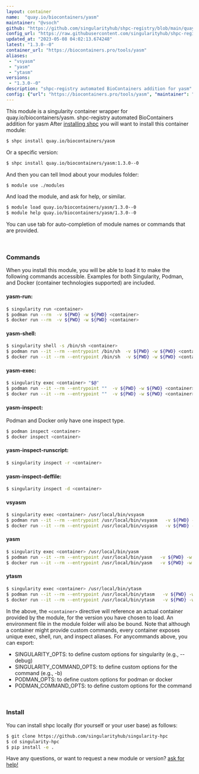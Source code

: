 ```yaml
---
layout: container
name:  "quay.io/biocontainers/yasm"
maintainer: "@vsoch"
github: "https://github.com/singularityhub/shpc-registry/blob/main/quay.io/biocontainers/yasm/container.yaml"
config_url: "https://raw.githubusercontent.com/singularityhub/shpc-registry/main/quay.io/biocontainers/yasm/container.yaml"
updated_at: "2023-05-08 04:02:13.674248"
latest: "1.3.0--0"
container_url: "https://biocontainers.pro/tools/yasm"
aliases:
 - "vsyasm"
 - "yasm"
 - "ytasm"
versions:
 - "1.3.0--0"
description: "shpc-registry automated BioContainers addition for yasm"
config: {"url": "https://biocontainers.pro/tools/yasm", "maintainer": "@vsoch", "description": "shpc-registry automated BioContainers addition for yasm", "latest": {"1.3.0--0": "sha256:0900474f5680e9fcdedae68bf3cd818172b046c86ce854bf8ad3bd8bd6e312dc"}, "tags": {"1.3.0--0": "sha256:0900474f5680e9fcdedae68bf3cd818172b046c86ce854bf8ad3bd8bd6e312dc"}, "docker": "quay.io/biocontainers/yasm", "aliases": {"vsyasm": "/usr/local/bin/vsyasm", "yasm": "/usr/local/bin/yasm", "ytasm": "/usr/local/bin/ytasm"}}
---
```


This module is a singularity container wrapper for quay.io/biocontainers/yasm.
shpc-registry automated BioContainers addition for yasm
After [installing shpc](#install) you will want to install this container module:


```bash
$ shpc install quay.io/biocontainers/yasm
```

Or a specific version:

```bash
$ shpc install quay.io/biocontainers/yasm:1.3.0--0
```

And then you can tell lmod about your modules folder:

```bash
$ module use ./modules
```

And load the module, and ask for help, or similar.

```bash
$ module load quay.io/biocontainers/yasm/1.3.0--0
$ module help quay.io/biocontainers/yasm/1.3.0--0
```

You can use tab for auto-completion of module names or commands that are provided.

<br>

### Commands

When you install this module, you will be able to load it to make the following commands accessible.
Examples for both Singularity, Podman, and Docker (container technologies supported) are included.

#### yasm-run:

```bash
$ singularity run <container>
$ podman run --rm  -v ${PWD} -w ${PWD} <container>
$ docker run --rm  -v ${PWD} -w ${PWD} <container>
```

#### yasm-shell:

```bash
$ singularity shell -s /bin/sh <container>
$ podman run --it --rm --entrypoint /bin/sh  -v ${PWD} -w ${PWD} <container>
$ docker run --it --rm --entrypoint /bin/sh  -v ${PWD} -w ${PWD} <container>
```

#### yasm-exec:

```bash
$ singularity exec <container> "$@"
$ podman run --it --rm --entrypoint ""  -v ${PWD} -w ${PWD} <container> "$@"
$ docker run --it --rm --entrypoint ""  -v ${PWD} -w ${PWD} <container> "$@"
```

#### yasm-inspect:

Podman and Docker only have one inspect type.

```bash
$ podman inspect <container>
$ docker inspect <container>
```

#### yasm-inspect-runscript:

```bash
$ singularity inspect -r <container>
```

#### yasm-inspect-deffile:

```bash
$ singularity inspect -d <container>
```


#### vsyasm

```bash
$ singularity exec <container> /usr/local/bin/vsyasm
$ podman run --it --rm --entrypoint /usr/local/bin/vsyasm   -v ${PWD} -w ${PWD} <container> -c " $@"
$ docker run --it --rm --entrypoint /usr/local/bin/vsyasm   -v ${PWD} -w ${PWD} <container> -c " $@"
```


#### yasm

```bash
$ singularity exec <container> /usr/local/bin/yasm
$ podman run --it --rm --entrypoint /usr/local/bin/yasm   -v ${PWD} -w ${PWD} <container> -c " $@"
$ docker run --it --rm --entrypoint /usr/local/bin/yasm   -v ${PWD} -w ${PWD} <container> -c " $@"
```


#### ytasm

```bash
$ singularity exec <container> /usr/local/bin/ytasm
$ podman run --it --rm --entrypoint /usr/local/bin/ytasm   -v ${PWD} -w ${PWD} <container> -c " $@"
$ docker run --it --rm --entrypoint /usr/local/bin/ytasm   -v ${PWD} -w ${PWD} <container> -c " $@"
```



In the above, the `<container>` directive will reference an actual container provided
by the module, for the version you have chosen to load. An environment file in the
module folder will also be bound. Note that although a container
might provide custom commands, every container exposes unique exec, shell, run, and
inspect aliases. For anycommands above, you can export:

 - SINGULARITY_OPTS: to define custom options for singularity (e.g., --debug)
 - SINGULARITY_COMMAND_OPTS: to define custom options for the command (e.g., -b)
 - PODMAN_OPTS: to define custom options for podman or docker
 - PODMAN_COMMAND_OPTS: to define custom options for the command

<br>

### Install

You can install shpc locally (for yourself or your user base) as follows:

```bash
$ git clone https://github.com/singularityhub/singularity-hpc
$ cd singularity-hpc
$ pip install -e .
```

Have any questions, or want to request a new module or version? [ask for help!](https://github.com/singularityhub/singularity-hpc/issues)